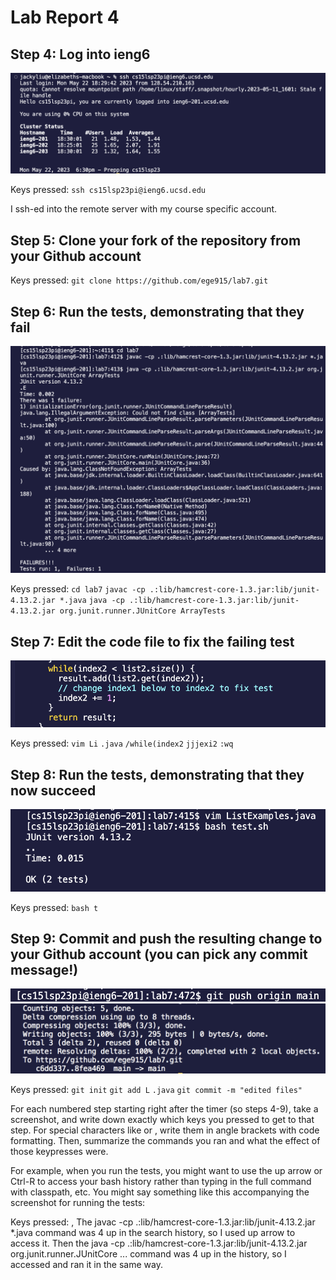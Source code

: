 # Lab Report 4

## Step 4: Log into ieng6
![Image](step4.png)

Keys pressed: ```ssh cs15lsp23pi@ieng6.ucsd.edu``` <enter> 

I ssh-ed into the remote server with my course specific account.

## Step 5: Clone your fork of the repository from your Github account


Keys pressed: ```git clone https://github.com/ege915/lab7.git``` <enter>

## Step 6: Run the tests, demonstrating that they fail
![Image](step6.png)

Keys pressed: ```cd lab7``` <enter> ```javac -cp .:lib/hamcrest-core-1.3.jar:lib/junit-4.13.2.jar *.java``` <enter> ```java -cp .:lib/hamcrest-core-1.3.jar:lib/junit-4.13.2.jar org.junit.runner.JUnitCore ArrayTests``` <enter>

## Step 7: Edit the code file to fix the failing test
![Image](step7.png)

Keys pressed: ```vim Li``` <tab> ```.java``` <enter> ```/while(index2``` <enter> ```jjjexi2```<esc> ```:wq``` <enter> 


## Step 8: Run the tests, demonstrating that they now succeed
![Image](step8.png)

Keys pressed: ```bash t``` <tab> <enter>

## Step 9: Commit and push the resulting change to your Github account (you can pick any commit message!)
![Image](step9-1.png)
![Image](step9-2.png)

Keys pressed: ```git init``` <enter> ```git add L``` <tab> ```.java``` <enter> ```git commit -m "edited files"``` <enter> 








For each numbered step starting right after the timer (so steps 4-9), take a screenshot, and write down exactly which keys you pressed to get to that step. For special characters like <enter> or <tab>, write them in angle brackets with code formatting. Then, summarize the commands you ran and what the effect of those keypresses were.

For example, when you run the tests, you might want to use the up arrow or Ctrl-R to access your bash history rather than typing in the full command with classpath, etc. You might say something like this accompanying the screenshot for running the tests:

Keys pressed: <up><up><up><up><enter>, <up><up><up><up><enter> The javac -cp .:lib/hamcrest-core-1.3.jar:lib/junit-4.13.2.jar *.java command was 4 up in the search history, so I used up arrow to access it. Then the java -cp .:lib/hamcrest-core-1.3.jar:lib/junit-4.13.2.jar org.junit.runner.JUnitCore ... command was 4 up in the history, so I accessed and ran it in the same way.


  
